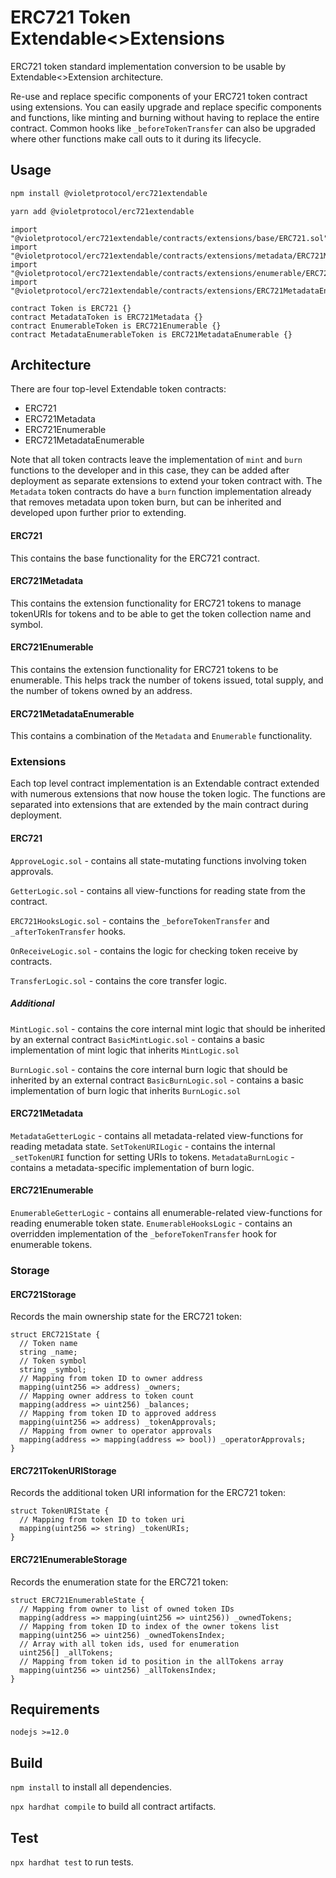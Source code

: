 # ERC721 Token Extendable<>Extensions

ERC721 token standard implementation conversion to be usable by Extendable<>Extension architecture.

Re-use and replace specific components of your ERC721 token contract using extensions. You can easily upgrade and replace specific components and functions, like minting and burning without having to replace the entire contract. Common hooks like `_beforeTokenTransfer` can also be upgraded where other functions make call outs to it during its lifecycle.

## Usage

```bash
npm install @violetprotocol/erc721extendable
```

```bash
yarn add @violetprotocol/erc721extendable
```

```solidity
import "@violetprotocol/erc721extendable/contracts/extensions/base/ERC721.sol"
import "@violetprotocol/erc721extendable/contracts/extensions/metadata/ERC721Metadata.sol"
import "@violetprotocol/erc721extendable/contracts/extensions/enumerable/ERC721Enumerable.sol"
import "@violetprotocol/erc721extendable/contracts/extensions/ERC721MetadataEnumerable.sol"

contract Token is ERC721 {}
contract MetadataToken is ERC721Metadata {}
contract EnumerableToken is ERC721Enumerable {}
contract MetadataEnumerableToken is ERC721MetadataEnumerable {}
```

## Architecture

There are four top-level Extendable token contracts:

- ERC721
- ERC721Metadata
- ERC721Enumerable
- ERC721MetadataEnumerable

Note that all token contracts leave the implementation of `mint` and `burn` functions to the developer and in this case, they can be added after deployment as separate extensions to extend your token contract with. The `Metadata` token contracts do have a `burn` function implementation already that removes metadata upon token burn, but can be inherited and developed upon further prior to extending.

#### ERC721

This contains the base functionality for the ERC721 contract.

#### ERC721Metadata

This contains the extension functionality for ERC721 tokens to manage tokenURIs for tokens and to be able to get the token collection name and symbol.

#### ERC721Enumerable

This contains the extension functionality for ERC721 tokens to be enumerable. This helps track the number of tokens issued, total supply, and the number of tokens owned by an address.

#### ERC721MetadataEnumerable

This contains a combination of the `Metadata` and `Enumerable` functionality.

### Extensions

Each top level contract implementation is an Extendable contract extended with numerous extensions that now house the token logic. The functions are separated into extensions that are extended by the main contract during deployment.

#### ERC721

`ApproveLogic.sol` - contains all state-mutating functions involving token approvals.

`GetterLogic.sol` - contains all view-functions for reading state from the contract.

`ERC721HooksLogic.sol` - contains the `_beforeTokenTransfer` and `_afterTokenTransfer` hooks.

`OnReceiveLogic.sol` - contains the logic for checking token receive by contracts.

`TransferLogic.sol` - contains the core transfer logic.

##### Additional

`MintLogic.sol` - contains the core internal mint logic that should be inherited by an external contract
`BasicMintLogic.sol` - contains a basic implementation of mint logic that inherits `MintLogic.sol`

`BurnLogic.sol` - contains the core internal burn logic that should be inherited by an external contract
`BasicBurnLogic.sol` - contains a basic implementation of burn logic that inherits `BurnLogic.sol`

#### ERC721Metadata

`MetadataGetterLogic` - contains all metadata-related view-functions for reading metadata state.
`SetTokenURILogic` - contains the internal `_setTokenURI` function for setting URIs to tokens.
`MetadataBurnLogic` - contains a metadata-specific implementation of burn logic.

#### ERC721Enumerable

`EnumerableGetterLogic` - contains all enumerable-related view-functions for reading enumerable token state.
`EnumerableHooksLogic` - contains an overridden implementation of the `_beforeTokenTransfer` hook for enumerable tokens.

### Storage

#### ERC721Storage

Records the main ownership state for the ERC721 token:

```solidity
struct ERC721State {
  // Token name
  string _name;
  // Token symbol
  string _symbol;
  // Mapping from token ID to owner address
  mapping(uint256 => address) _owners;
  // Mapping owner address to token count
  mapping(address => uint256) _balances;
  // Mapping from token ID to approved address
  mapping(uint256 => address) _tokenApprovals;
  // Mapping from owner to operator approvals
  mapping(address => mapping(address => bool)) _operatorApprovals;
}

```

#### ERC721TokenURIStorage

Records the additional token URI information for the ERC721 token:

```solidity
struct TokenURIState {
  // Mapping from token ID to token uri
  mapping(uint256 => string) _tokenURIs;
}

```

#### ERC721EnumerableStorage

Records the enumeration state for the ERC721 token:

```solidity
struct ERC721EnumerableState {
  // Mapping from owner to list of owned token IDs
  mapping(address => mapping(uint256 => uint256)) _ownedTokens;
  // Mapping from token ID to index of the owner tokens list
  mapping(uint256 => uint256) _ownedTokensIndex;
  // Array with all token ids, used for enumeration
  uint256[] _allTokens;
  // Mapping from token id to position in the allTokens array
  mapping(uint256 => uint256) _allTokensIndex;
}

```

## Requirements

`nodejs >=12.0`

## Build

`npm install` to install all dependencies.

`npx hardhat compile` to build all contract artifacts.

## Test

`npx hardhat test` to run tests.
